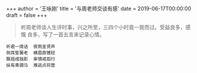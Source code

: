 +++
author = '王咏刚'
title = '与周老师交谈有感'
date = 2019-06-17T00:00:00
draft = false
+++

> 听周老师谈人生评时事，兴之所至，三四个小时竟一晃而过。受益良多，感慨
> 良多，写了一首五言来记录心情。

<div class="poem">

```
听君一席话  夜雨圣贤声
侧耳笙簧老  横眉鼎镬轻
飘摇成独影  审慎戒孤行
纵有青骢马  难逃点将营
```

</div>

